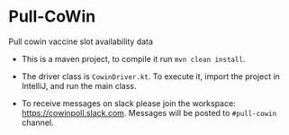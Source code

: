 # Pull-CoWin
Pull cowin vaccine slot availability data

- This is a maven project, to compile it run ```mvn clean install```.

- The driver class is ```CowinDriver.kt```. To execute it, import the project in IntelliJ, and run the main class.

- To receive messages on slack please join the workspace: https://cowinpoll.slack.com.
Messages will be posted to `#pull-cowin` channel.
